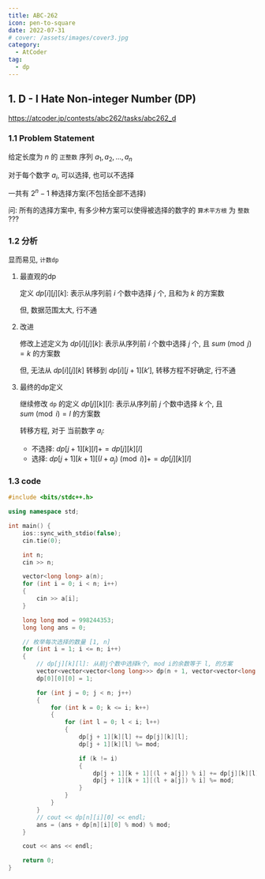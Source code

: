 ```yaml
---
title: ABC-262
icon: pen-to-square
date: 2022-07-31
# cover: /assets/images/cover3.jpg
category: 
  - AtCoder
tag:
  - dp
---
```


## 1. D - I Hate Non-integer Number (DP)

<https://atcoder.jp/contests/abc262/tasks/abc262_d>

### 1.1 Problem Statement

给定长度为 $n$ 的 `正整数` 序列 $a_1, a_2, ..., a_n$

对于每个数字 $a_i$, 可以选择, 也可以不选择

一共有 $2^n - 1$ 种选择方案(不包括全部不选择)

问: 所有的选择方案中, 有多少种方案可以使得被选择的数字的 `算术平方根` 为 `整数` ???

### 1.2 分析

显而易见, `计数dp`

1. 最直观的dp

    定义 $dp[i][j][k]$: 表示从序列前 $i$ 个数中选择 $j$ 个, 且和为 $k$ 的方案数

    但, 数据范围太大, 行不通

2. 改进

    修改上述定义为 $dp[i][j][k]$: 表示从序列前 $i$ 个数中选择 $j$ 个, 且 $sum \pmod j = k$ 的方案数

    但, 无法从 $dp[i][j][k]$ 转移到 $dp[i][j+1][k']$, 转移方程不好确定, 行不通

3. 最终的dp定义

    继续修改 `dp` 的定义 $dp[j][k][l]$: 表示从序列前 $j$ 个数中选择 $k$ 个, 且 $sum \pmod i = l$ 的方案数

    转移方程, 对于 当前数字 $a_i$:

    * 不选择: $dp[j + 1][k][l] += dp[j][k][l]$
    * 选择: $dp[j + 1][k + 1][(l + a_j) \pmod i] += dp[j][k][l]$

### 1.3 code

```cpp
#include <bits/stdc++.h>

using namespace std;

int main() {
    ios::sync_with_stdio(false);
    cin.tie(0);

    int n;
    cin >> n;

    vector<long long> a(n);
    for (int i = 0; i < n; i++)
    {
        cin >> a[i];
    }

    long long mod = 998244353;
    long long ans = 0;

    // 枚举每次选择的数量 [1, n]
    for (int i = 1; i <= n; i++)
    {
        // dp[j][k][l]: 从前j个数中选择k个, mod i的余数等于 l, 的方案
        vector<vector<vector<long long>>> dp(n + 1, vector<vector<long long>>(i + 1, vector<long long>(i, 0)));
        dp[0][0][0] = 1;

        for (int j = 0; j < n; j++)
        {
            for (int k = 0; k <= i; k++)
            {   
                for (int l = 0; l < i; l++)
                {
                    dp[j + 1][k][l] += dp[j][k][l];
                    dp[j + 1][k][l] %= mod;

                    if (k != i)
                    {
                        dp[j + 1][k + 1][(l + a[j]) % i] += dp[j][k][l];
                        dp[j + 1][k + 1][(l + a[j]) % i] %= mod;
                    }
                }
            }
        }
        // cout << dp[n][i][0] << endl;
        ans = (ans + dp[n][i][0] % mod) % mod;
    }

    cout << ans << endl;

    return 0;
}
```
